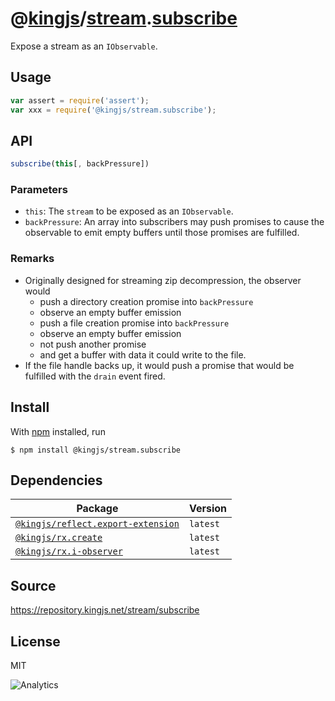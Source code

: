 # @[kingjs][@kingjs]/[stream][ns0].[subscribe][ns1]
Expose a stream as an `IObservable`.
## Usage
```js
var assert = require('assert');
var xxx = require('@kingjs/stream.subscribe');
```

## API
```ts
subscribe(this[, backPressure])
```

### Parameters
- `this`: The `stream` to be exposed as an `IObservable`.
- `backPressure`: An array into subscribers may push promises to cause the observable to emit empty buffers until those promises are fulfilled.

### Remarks
 - Originally designed for streaming zip decompression, the observer would
   - push a directory creation promise into `backPressure`
   - observe an empty buffer emission
   - push a file creation promise into `backPressure`
   - observe an empty buffer emission
   - not push another promise
   - and get a buffer with data it could write to the file.
 - If the file handle backs up, it would push a promise that would  be fulfilled with the `drain` event fired.

## Install
With [npm](https://npmjs.org/) installed, run
```
$ npm install @kingjs/stream.subscribe
```
## Dependencies
|Package|Version|
|---|---|
|[`@kingjs/reflect.export-extension`](https://www.npmjs.com/package/@kingjs/reflect.export-extension)|`latest`|
|[`@kingjs/rx.create`](https://www.npmjs.com/package/@kingjs/rx.create)|`latest`|
|[`@kingjs/rx.i-observer`](https://www.npmjs.com/package/@kingjs/rx.i-observer)|`latest`|
## Source
https://repository.kingjs.net/stream/subscribe
## License
MIT

![Analytics](https://analytics.kingjs.net/stream/subscribe)

[@kingjs]: https://www.npmjs.com/package/kingjs
[ns0]: https://www.npmjs.com/package/@kingjs/stream
[ns1]: https://www.npmjs.com/package/@kingjs/stream.subscribe
